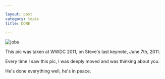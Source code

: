 ```yaml
---

layout: post
category: topic
title: DONE

---
```


![jobs](http://lkmake.com/resource/imgs/jobs-2011-12-5.jpg "Steve Jobs at WWDC 2011")

This pic was taken at WWDC 2011, on Steve's last keynote, June 7th, 2011.

Every time I saw this pic, I was deeply moved and was thinking about you.

He's done everything well, he's in peace.